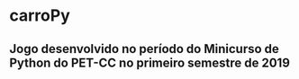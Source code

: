 # carroPy

## Jogo desenvolvido no período do Minicurso de Python do PET-CC no primeiro semestre de 2019
